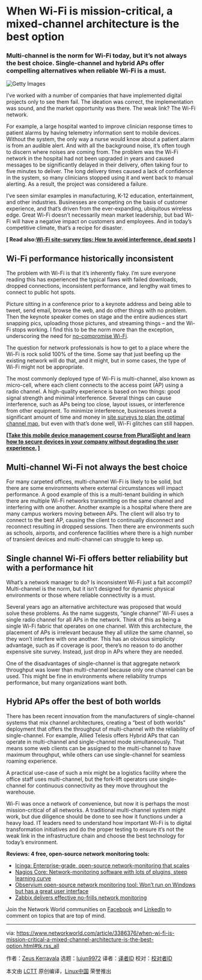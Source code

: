 [#]: collector: (lujun9972)
[#]: translator: ( )
[#]: reviewer: ( )
[#]: publisher: ( )
[#]: url: ( )
[#]: subject: (When Wi-Fi is mission-critical, a mixed-channel architecture is the best option)
[#]: via: (https://www.networkworld.com/article/3386376/when-wi-fi-is-mission-critical-a-mixed-channel-architecture-is-the-best-option.html#tk.rss_all)
[#]: author: (Zeus Kerravala https://www.networkworld.com/author/Zeus-Kerravala/)

When Wi-Fi is mission-critical, a mixed-channel architecture is the best option
======

### Multi-channel is the norm for Wi-Fi today, but it’s not always the best choice. Single-channel and hybrid APs offer compelling alternatives when reliable Wi-Fi is a must.

![Getty Images][1]

I’ve worked with a number of companies that have implemented digital projects only to see them fail. The ideation was correct, the implementation was sound, and the market opportunity was there. The weak link? The Wi-Fi network.

For example, a large hospital wanted to improve clinician response times to patient alarms by having telemetry information sent to mobile devices. Without the system, the only way a nurse would know about a patient alarm is from an audible alert. And with all the background noise, it’s often tough to discern where noises are coming from. The problem was the Wi-Fi network in the hospital had not been upgraded in years and caused messages to be significantly delayed in their delivery, often taking four to five minutes to deliver. The long delivery times caused a lack of confidence in the system, so many clinicians stopped using it and went back to manual alerting. As a result, the project was considered a failure.

I’ve seen similar examples in manufacturing, K-12 education, entertainment, and other industries. Businesses are competing on the basis of customer experience, and that’s driven from the ever-expanding, ubiquitous wireless edge. Great Wi-Fi doesn’t necessarily mean market leadership, but bad Wi-Fi will have a negative impact on customers and employees. And in today’s competitive climate, that’s a recipe for disaster.

**[ Read also:[Wi-Fi site-survey tips: How to avoid interference, dead spots][2] ]**

## Wi-Fi performance historically inconsistent

The problem with Wi-Fi is that it’s inherently flaky. I’m sure everyone reading this has experienced the typical flaws with failed downloads, dropped connections, inconsistent performance, and lengthy wait times to connect to public hot spots.

Picture sitting in a conference prior to a keynote address and being able to tweet, send email, browse the web, and do other things with no problem. Then the keynote speaker comes on stage and the entire audiences start snapping pics, uploading those pictures, and streaming things – and the Wi-Fi stops working. I find this to be the norm more than the exception, underscoring the need for [no-compromise Wi-Fi][3].

The question for network professionals is how to get to a place where the Wi-Fi is rock solid 100% of the time. Some say that just beefing up the existing network will do that, and it might, but in some cases, the type of Wi-Fi might not be appropriate.

The most commonly deployed type of Wi-Fi is multi-channel, also known as micro-cell, where each client connects to the access point (AP) using a radio channel. A high-quality experience is based on two things: good signal strength and minimal interference. Several things can cause interference, such as APs being too close, layout issues, or interference from other equipment. To minimize interference, businesses invest a significant amount of time and money in [site surveys to plan the optimal channel map][2], but even with that’s done well, Wi-Fi glitches can still happen.

**[[Take this mobile device management course from PluralSight and learn how to secure devices in your company without degrading the user experience.][4] ]**

## Multi-channel Wi-Fi not always the best choice

For many carpeted offices, multi-channel Wi-Fi is likely to be solid, but there are some environments where external circumstances will impact performance. A good example of this is a multi-tenant building in which there are multiple Wi-Fi networks transmitting on the same channel and interfering with one another. Another example is a hospital where there are many campus workers moving between APs. The client will also try to connect to the best AP, causing the client to continually disconnect and reconnect resulting in dropped sessions. Then there are environments such as schools, airports, and conference facilities where there is a high number of transient devices and multi-channel can struggle to keep up.

## Single channel Wi-Fi offers better reliability but with a performance hit

What’s a network manager to do? Is inconsistent Wi-Fi just a fait accompli? Multi-channel is the norm, but it isn’t designed for dynamic physical environments or those where reliable connectivity is a must.

Several years ago an alternative architecture was proposed that would solve these problems. As the name suggests, “single channel” Wi-Fi uses a single radio channel for all APs in the network. Think of this as being a single Wi-Fi fabric that operates on one channel. With this architecture, the placement of APs is irrelevant because they all utilize the same channel, so they won’t interfere with one another. This has an obvious simplicity advantage, such as if coverage is poor, there’s no reason to do another expensive site survey. Instead, just drop in APs where they are needed.

One of the disadvantages of single-channel is that aggregate network throughput was lower than multi-channel because only one channel can be used. This might be fine in environments where reliability trumps performance, but many organizations want both.

## Hybrid APs offer the best of both worlds

There has been recent innovation from the manufacturers of single-channel systems that mix channel architectures, creating a “best of both worlds” deployment that offers the throughput of multi-channel with the reliability of single-channel. For example, Allied Telesis offers Hybrid APs that can operate in multi-channel and single-channel mode simultaneously. That means some web clients can be assigned to the multi-channel to have maximum throughput, while others can use single-channel for seamless roaming experience.

A practical use-case of such a mix might be a logistics facility where the office staff uses multi-channel, but the fork-lift operators use single-channel for continuous connectivity as they move throughout the warehouse.

Wi-Fi was once a network of convenience, but now it is perhaps the most mission-critical of all networks. A traditional multi-channel system might work, but due diligence should be done to see how it functions under a heavy load. IT leaders need to understand how important Wi-Fi is to digital transformation initiatives and do the proper testing to ensure it’s not the weak link in the infrastructure chain and choose the best technology for today’s environment.

**Reviews: 4 free, open-source network monitoring tools:**

  * [Icinga: Enterprise-grade, open-source network-monitoring that scales][5]
  * [Nagios Core: Network-monitoring software with lots of plugins, steep learning curve][6]
  * [Observium open-source network monitoring tool: Won’t run on Windows but has a great user interface][7]
  * [Zabbix delivers effective no-frills network monitoring][8]



Join the Network World communities on [Facebook][9] and [LinkedIn][10] to comment on topics that are top of mind.

--------------------------------------------------------------------------------

via: https://www.networkworld.com/article/3386376/when-wi-fi-is-mission-critical-a-mixed-channel-architecture-is-the-best-option.html#tk.rss_all

作者：[Zeus Kerravala][a]
选题：[lujun9972][b]
译者：[译者ID](https://github.com/译者ID)
校对：[校对者ID](https://github.com/校对者ID)

本文由 [LCTT](https://github.com/LCTT/TranslateProject) 原创编译，[Linux中国](https://linux.cn/) 荣誉推出

[a]: https://www.networkworld.com/author/Zeus-Kerravala/
[b]: https://github.com/lujun9972
[1]: https://images.idgesg.net/images/article/2018/09/tablet_graph_wifi_analytics-100771638-large.jpg
[2]: https://www.networkworld.com/article/3315269/wi-fi-site-survey-tips-how-to-avoid-interference-dead-spots.html
[3]: https://www.alliedtelesis.com/blog/no-compromise-wi-fi
[4]: https://pluralsight.pxf.io/c/321564/424552/7490?u=https%3A%2F%2Fwww.pluralsight.com%2Fcourses%2Fmobile-device-management-big-picture
[5]: https://www.networkworld.com/article/3273439/review-icinga-enterprise-grade-open-source-network-monitoring-that-scales.html?nsdr=true#nww-fsb
[6]: https://www.networkworld.com/article/3304307/nagios-core-monitoring-software-lots-of-plugins-steep-learning-curve.html
[7]: https://www.networkworld.com/article/3269279/review-observium-open-source-network-monitoring-won-t-run-on-windows-but-has-a-great-user-interface.html?nsdr=true#nww-fsb
[8]: https://www.networkworld.com/article/3304253/zabbix-delivers-effective-no-frills-network-monitoring.html
[9]: https://www.facebook.com/NetworkWorld/
[10]: https://www.linkedin.com/company/network-world
